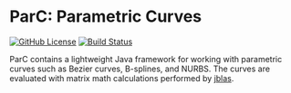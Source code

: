 # ParC: Parametric Curves
[![GitHub License](https://img.shields.io/github/license/klane/parc.svg)](https://github.com/klane/parc/blob/master/LICENSE)
[![Build Status](https://travis-ci.com/klane/parc.svg?branch=master)](https://travis-ci.com/klane/parc)

ParC contains a lightweight Java framework for working with parametric curves such as Bezier curves, B-splines, and
NURBS. The curves are evaluated with matrix math calculations performed by [jblas](http://jblas.org/).

